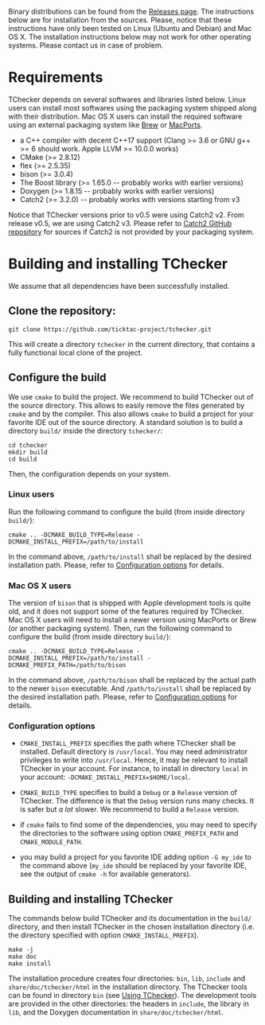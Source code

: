 Binary distributions can be found from the [Releases page](https://github.com/ticktac-project/tchecker/releases). The instructions below are for installation from the sources. Please, notice that these instructions have only been tested on Linux (Ubuntu and Debian) and Mac OS X. The installation instructions below may not work for other operating systems. Please contact us in case of problem.

# Requirements

TChecker depends on several softwares and libraries listed below. Linux users can install most softwares using the packaging system shipped along with their distribution. Mac OS X users can install the required software using an external packaging system like [Brew](https://brew.sh/) or [MacPorts](https://www.macports.org/).

* a C++ compiler with decent C++17 support (Clang >= 3.6 or GNU g++ >= 6
should work. Apple LLVM >= 10.0.0 works)
* CMake (>= 2.8.12)
* flex (>= 2.5.35)
* bison (>= 3.0.4)
* The Boost library (>= 1.65.0 -- probably works with earlier versions)
* Doxygen (>= 1.8.15 -- probably works with earlier versions)
* Catch2 (>= 3.2.0) -- probably works with versions starting from v3

Notice that TChecker versions prior to v0.5 were using Catch2 v2. From release v0.5, we are using Catch2 v3. Please refer to [Catch2 GitHub repository](https://github.com/catchorg/Catch2) for sources if Catch2 is not provided by your packaging system.

# Building and installing TChecker

We assume that all dependencies have been successfully installed.

## Clone the repository:

```
git clone https://github.com/ticktac-project/tchecker.git
```
This will create a directory `tchecker` in the current directory, that contains a fully functional local clone of the project.

## Configure the build

We use `cmake` to build the project. We recommend to build TChecker out of the source directory. This allows to easily remove the files generated by `cmake` and by the compiler. This also allows `cmake` to build a project for your favorite IDE out of the source directory. A standard solution is to build a directory `build/` inside the directory `tchecker/`:

```
cd tchecker
mkdir build
cd build
```

Then, the configuration depends on your system.

### Linux users

Run the following command to configure the build (from inside directory `build/`):

```
cmake .. -DCMAKE_BUILD_TYPE=Release -DCMAKE_INSTALL_PREFIX=/path/to/install
```

In the command above, `/path/to/install` shall be replaced by the desired installation path. Please, refer to [Configuration options](https://github.com/ticktac-project/tchecker/wiki/Installation-of-TChecker/_edit#configuration-options) for details.

### Mac OS X users

The version of `bison` that is shipped with Apple development tools is quite old, and it does not support some of the features required by TChecker. Mac OS X users will need to install a newer version using MacPorts or Brew (or another packaging system). Then, run the following command to configure the build (from inside directory `build/`):

```
cmake .. -DCMAKE_BUILD_TYPE=Release -DCMAKE_INSTALL_PREFIX=/path/to/install -DCMAKE_PREFIX_PATH=/path/to/bison
```

In the command above, `/path/to/bison` shall be replaced by the actual path to the newer `bison` executable. And `/path/to/install` shall be replaced by the desired installation path. Please, refer to [Configuration options](https://github.com/ticktac-project/tchecker/wiki/Installation-of-TChecker/_edit#configuration-options) for details.

### Configuration options

- `CMAKE_INSTALL_PREFIX` specifies the path where TChecker shall be installed. Default directory is `/usr/local`. You may need administrator privileges to write into `/usr/local`. Hence, it may be relevant to install TChecker in your account. For instance, to install in directory `local` in your account: `-DCMAKE_INSTALL_PREFIX=$HOME/local`.

- `CMAKE_BUILD_TYPE` specifies to build a `Debug` or a `Release` version of TChecker. The difference is that the `Debug` version runs many checks. It is safer but *a lot* slower. We recommend to build a `Release` version.

- if `cmake` fails to find some of the dependencies, you may need to specify the directories to the software using option `CMAKE_PREFIX_PATH` and `CMAKE_MODULE_PATH`.

- you may build a project for you favorite IDE adding option `-G my_ide` to the command above (`my_ide` should be replaced by your favorite IDE, see the output of `cmake -h` for available generators).

## Building and installing TChecker

The commands below build TChecker and its documentation in the `build/` directory, and then install TChecker in the chosen installation directory (i.e. the directory specified with option `CMAKE_INSTALL_PREFIX`).

```
make -j
make doc
make install
```

The installation procedure creates four directories: `bin`, `lib`, `include` and `share/doc/tchecker/html` in the installation directory. The TChecker tools can be found in directory `bin` (see [Using TChecker](https://github.com/ticktac-project/tchecker/wiki/Using-TChecker)). The development tools are provided in the other directories: the headers in `include`, the library in `lib`, and the Doxygen documentation in `share/doc/tchecker/html`.
